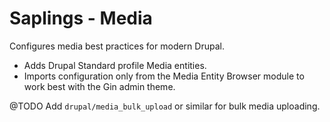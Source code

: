 # Saplings - Media

Configures media best practices for modern Drupal.

* Adds Drupal Standard profile Media entities.
* Imports configuration only from the Media Entity Browser module to work best
with the Gin admin theme.

@TODO Add `drupal/media_bulk_upload` or similar for bulk media uploading.
